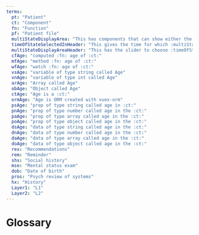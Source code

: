 ```yaml
---
terms:
  pt: "Patient"
  ct: "Component"
  fn: "Function"
  pf: "Patient file"
  multiStateDisplayArea: "This has components that can show either the current state or historical state"
  timeOfStateSelectedInHeader: "This gives the time for which :multiStateDisplayArea: should be rendered"
  multiStateDisplayAreaHeader: "This has the slider to choose :timeOfStateSelectedInHeader:"
  cfAge: "computed :fn: age of :ct:"
  mfAge: "method :fn: age of :ct:"
  wfAge: "watch :fn: age of :ct:"
  vsAge: "variable of type string called Age"
  vnAge: "variable of type int called Age"
  arAge: "Array called Age"
  obAge: "Object called Age"
  ctAge: "Age is a :ct:"
  ormAge: "Age is ORM created with vuex-orm"
  psAge: "prop of type string called age in :ct:"
  pnAge: "prop of type number called age in the :ct:"
  paAge: "prop of type array called age in the :ct:"
  poAge: "prop of type object called age in the :ct:"
  dsAge: "data of type string called age in the :ct:"
  dnAge: "data of type number called age in the :ct:"
  daAge: "data of type array called age in the :ct:"
  doAge: "data of type object called age in the :ct:"
  rex: "Recommendations"
  rem: "Reminder"
  shx: "Social history"
  mse: "Mental status exam"
  dob: "Date of birth"
  pros: "Psych review of systems"
  hx: "History"
  Layer1: "L1"
  Layer2: "L2"
---
```


# Glossary

<Glossary :terms="$frontmatter.terms" />
